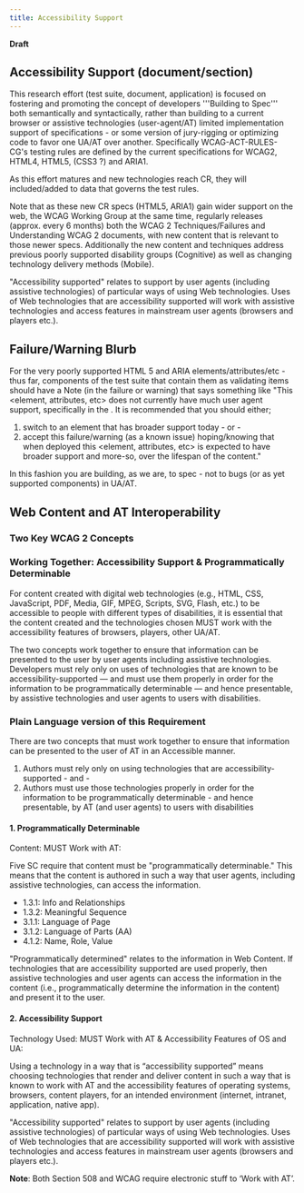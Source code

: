 ```yaml
---
title: Accessibility Support
---
```


**Draft**

## Accessibility Support (document/section)

This research effort (test suite, document, application) is focused on fostering and promoting the concept of developers '''Building to Spec''' both semantically and syntactically, rather than building to a current browser or assistive technologies (user-agent/AT) limited implementation support of specifications - or some version of jury-rigging or optimizing code to favor one UA/AT over another. Specifically WCAG-ACT-RULES-CG's testing rules are defined by the current specifications for WCAG2, HTML4, HTML5, (CSS3 ?) and ARIA1.

As this effort matures and new technologies reach CR, they will included/added to data that governs the test rules.

Note that as these new CR specs (HTML5, ARIA1) gain wider support on the web, the WCAG Working Group at the same time, regularly releases (approx. every 6 months) both the WCAG 2 Techniques/Failures and Understanding WCAG 2 documents, with new content that is relevant to those newer specs. Additionally the new content and techniques address previous poorly supported disability groups (Cognitive) as well as changing technology delivery methods (Mobile).

"Accessibility supported" relates to support by user agents (including assistive technologies) of particular ways of using Web technologies. Uses of Web technologies that are accessibility supported will work with assistive technologies and access features in mainstream user agents (browsers and players etc.).

## Failure/Warning Blurb

For the very poorly supported HTML 5 and ARIA elements/attributes/etc - thus far, components of the test suite that contain them as validating items should have a Note (in the failure or warning) that says something like "This <element, attributes, etc> does not currently have much user agent support, specifically in the <browser name or AT name>. It is recommended that you should either;

1. switch to an element that has broader support today - or -
2. accept this failure/warning (as a known issue) hoping/knowing that when deployed this <element, attributes, etc> is expected to have broader support and more-so, over the lifespan of the content."

In this fashion you are building, as we are, to spec - not to bugs (or as yet supported components) in UA/AT.

## Web Content and AT Interoperability

### Two Key WCAG 2 Concepts

### Working Together: Accessibility Support & Programmatically Determinable

For content created with digital web technologies (e.g., HTML, CSS, JavaScript, PDF, Media, GIF, MPEG, Scripts, SVG, Flash, etc.) to be accessible to people with different types of disabilities, it is essential that the content created and the technologies chosen MUST work with the accessibility features of browsers, players, other UA/AT.

The two concepts work together to ensure that information can be presented to the user by user agents including assistive technologies. Developers must rely only on uses of technologies that are known to be accessibility-supported — and must use them properly in order for the information to be programmatically determinable — and hence presentable, by assistive technologies and user agents to users with disabilities.

### Plain Language version of this Requirement

There are two concepts that must work together to ensure that information can be presented to the user of AT in an Accessible manner.

1. Authors must rely only on using technologies that are accessibility-supported - and -
2. Authors must use those technologies properly in order for the information to be programmatically determinable - and hence presentable, by AT (and user agents) to users with disabilities


#### 1. Programmatically Determinable

Content: MUST Work with AT:

Five SC require that content must be "programmatically determinable." This means that the content is authored in such a way that user agents, including assistive technologies, can access the information.

- 1.3.1: Info and Relationships
- 1.3.2: Meaningful Sequence
- 3.1.1: Language of Page
- 3.1.2: Language of Parts (AA)
- 4.1.2: Name, Role, Value

"Programmatically determined" relates to the information in Web Content. If technologies that are accessibility supported are used properly, then assistive technologies and user agents can access the information in the content (i.e., programmatically determine the information in the content) and present it to the user.

#### 2. Accessibility Support

Technology Used: MUST Work with AT & Accessibility Features of OS and UA:

Using a technology in a way that is “accessibility supported” means choosing technologies that render and deliver content in such a way that is known to work with AT and the accessibility features of operating systems, browsers, content players, for an intended environment (internet, intranet, application, native app).

"Accessibility supported" relates to support by user agents (including assistive technologies) of particular ways of using Web technologies. Uses of Web technologies that are accessibility supported will work with assistive technologies and access features in mainstream user agents (browsers and players etc.).

**Note**: Both Section 508 and WCAG require electronic stuff to ‘Work with AT’.
